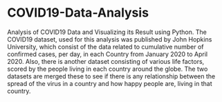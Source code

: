 # COVID19-Data-Analysis

Analysis of COVID19 Data and Visualizing its Result using Python. The COVID19 dataset, used for this analysis was published by John Hopkins University, which consist of the data related to cumulative number of confirmed cases, per day, in each Country from January 2020 to April 2020. Also, there is another dataset consisting of various life factors, scored by the people living in each country around the globe. The two datasets are merged these to see if there is any relationship between the spread of the virus in a country and how happy people are, living in that country.
